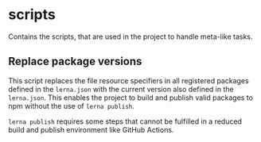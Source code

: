 # scripts

Contains the scripts, that are used in the project to handle meta-like tasks.

## Replace package versions

This script replaces the file resource specifiers in all registered packages defined in the `lerna.json`
with the current version also defined in the `lerna.json`.
This enables the project to build and publish valid packages to npm without the use of `lerna publish`.

`lerna publish` requires some steps that cannot be fulfilled in a reduced build and publish environment
like GitHub Actions.
